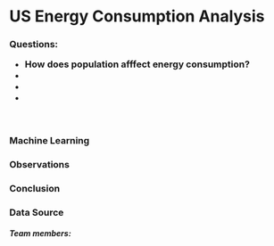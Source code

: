 <h1>US Energy Consumption Analysis</h1>


<h3>Questions:
  <ul>
  <li>How does population afffect energy consumption? </li>
  <li></li>
    <li></li>
    <li></li>
  </ul>
</h3>
<br>

<h3>Machine Learning</h3>

<h3>Observations</h3>

<h3>Conclusion</h3>

<h3>Data Source</h3>


<h5>Team members:</h5>
